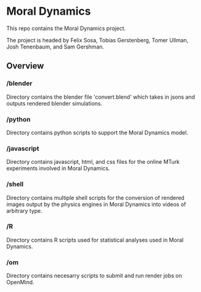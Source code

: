 # Moral Dynamics
This repo contains the Moral Dynamics project. 

The project is headed by Felix Sosa, Tobias Gerstenberg, Tomer Ullman, Josh Tenenbaum, and Sam Gershman.

## Overview 
### /blender
Directory contains the blender file 'convert.blend' which takes in jsons and outputs rendered blender simulations.

### /python
Directory contains python scripts to support the Moral Dynamics model.

### /javascript
Directory contains javascript, html, and css files for the online MTurk experiments involved in Moral Dynamics.

### /shell
Directory contains multiple shell scripts for the conversion of rendered images output by the physics engines in Moral Dynamics into videos of arbitrary type.

### /R
Directory contains R scripts used for statistical analyses used in Moral Dynamics.

### /om
Directory contains necesarry scripts to submit and run render jobs on OpenMind.
